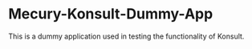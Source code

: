 # Mecury-Konsult-Dummy-App
This is a dummy application used in testing the functionality of Konsult.
